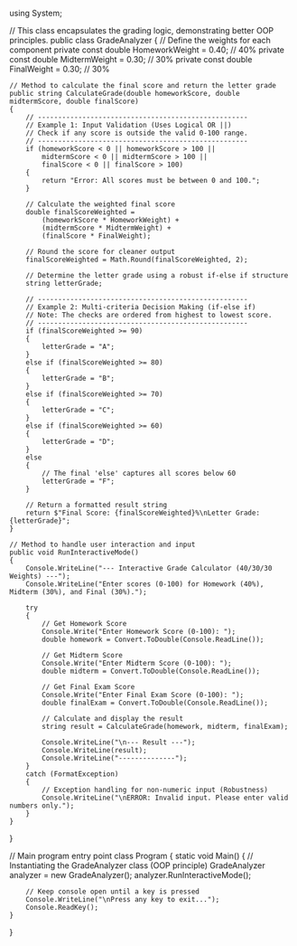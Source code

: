 using System;

// This class encapsulates the grading logic, demonstrating better OOP principles.
public class GradeAnalyzer
{
    // Define the weights for each component
    private const double HomeworkWeight = 0.40; // 40%
    private const double MidtermWeight = 0.30;  // 30%
    private const double FinalWeight = 0.30;    // 30%

    // Method to calculate the final score and return the letter grade
    public string CalculateGrade(double homeworkScore, double midtermScore, double finalScore)
    {
        // ----------------------------------------------------
        // Example 1: Input Validation (Uses Logical OR ||)
        // Check if any score is outside the valid 0-100 range.
        // ----------------------------------------------------
        if (homeworkScore < 0 || homeworkScore > 100 || 
            midtermScore < 0 || midtermScore > 100 || 
            finalScore < 0 || finalScore > 100)
        {
            return "Error: All scores must be between 0 and 100.";
        }

        // Calculate the weighted final score
        double finalScoreWeighted = 
            (homeworkScore * HomeworkWeight) +
            (midtermScore * MidtermWeight) +
            (finalScore * FinalWeight);

        // Round the score for cleaner output
        finalScoreWeighted = Math.Round(finalScoreWeighted, 2);

        // Determine the letter grade using a robust if-else if structure
        string letterGrade;

        // ----------------------------------------------------
        // Example 2: Multi-criteria Decision Making (if-else if)
        // Note: The checks are ordered from highest to lowest score.
        // ----------------------------------------------------
        if (finalScoreWeighted >= 90)
        {
            letterGrade = "A";
        }
        else if (finalScoreWeighted >= 80)
        {
            letterGrade = "B";
        }
        else if (finalScoreWeighted >= 70)
        {
            letterGrade = "C";
        }
        else if (finalScoreWeighted >= 60)
        {
            letterGrade = "D";
        }
        else
        {
            // The final 'else' captures all scores below 60
            letterGrade = "F";
        }

        // Return a formatted result string
        return $"Final Score: {finalScoreWeighted}%\nLetter Grade: {letterGrade}";
    }

    // Method to handle user interaction and input
    public void RunInteractiveMode()
    {
        Console.WriteLine("--- Interactive Grade Calculator (40/30/30 Weights) ---");
        Console.WriteLine("Enter scores (0-100) for Homework (40%), Midterm (30%), and Final (30%).");
        
        try
        {
            // Get Homework Score
            Console.Write("Enter Homework Score (0-100): ");
            double homework = Convert.ToDouble(Console.ReadLine());

            // Get Midterm Score
            Console.Write("Enter Midterm Score (0-100): ");
            double midterm = Convert.ToDouble(Console.ReadLine());

            // Get Final Exam Score
            Console.Write("Enter Final Exam Score (0-100): ");
            double finalExam = Convert.ToDouble(Console.ReadLine());

            // Calculate and display the result
            string result = CalculateGrade(homework, midterm, finalExam);
            
            Console.WriteLine("\n--- Result ---");
            Console.WriteLine(result);
            Console.WriteLine("--------------");
        }
        catch (FormatException)
        {
            // Exception handling for non-numeric input (Robustness)
            Console.WriteLine("\nERROR: Invalid input. Please enter valid numbers only.");
        }
    }
}

// Main program entry point
class Program
{
    static void Main()
    {
        // Instantiating the GradeAnalyzer class (OOP principle)
        GradeAnalyzer analyzer = new GradeAnalyzer();
        analyzer.RunInteractiveMode();
        
        // Keep console open until a key is pressed
        Console.WriteLine("\nPress any key to exit...");
        Console.ReadKey();
    }
}
